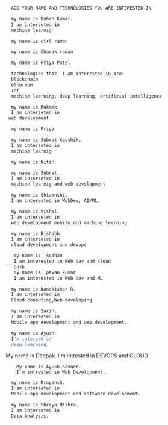```bash
  ADD YOUR NAME AND TECHNOLOGIES YOU ARE INTERESTED IN
```

```bash
  my name is Rohan Kumar.
  I am interseted in
  machine learnig
```

```bash
  my name is ctrl raman
```

```bash
  my name is Charak raman
```

```bash
  my name is Priya Patel

  technologies that  i am interested in are:
  blockchain
  ethereum
  Iot
  machine learning, deep learning, artificial intelligence
```

```bash
  my name is Rokmek
  I am interseted in
 web development
```

```bash
  my name is Priya
```

```bash
  my name is Subrat Kaushik.
  I am interseted in
  machine learnig
```
```bash
  my name is Nitin
```

```bash
  my name is Subrat.
  I am interseted in
  machine learnig and web development
```

```bash
  my name is Shiwanshi. 
  I am interested in WebDev, AI/ML.
```
```bash
  my name is Vishal.
  I am interseted in
  web development mobile and machine learning
```
```bash
  my name is Rishabh.
  I am interseted in
  cloud development and devops
```
```bash
   my name is  Soaham 
   I am interested in Web dev and cloud
```bash
   my name is  pavan kumar
   I am interested in Web dev and ML
```
```bash
  my name is Nandkishor R.
  I am interseted in
  Cloud computing,Web developing
```
```bash
  my name is Sarin.
  I am interseted in
  Mobile app development and web development.
```
```bash
  my name is Ayush
  I'm intersed in
  deep learning.
```
  My name is Deepak.
  I'm intrested in DEVOPS and CLOUD
  
```  
    My name is Ayush Savner.
    I'm intrested in Web Development.

```    
```bash
  my name is Krapansh.
  I am interseted in
  Mobile app development and software development.
```
```bash
  my name is Shreya Mishra.
  I am interseted in
  Data Analysis.
```
